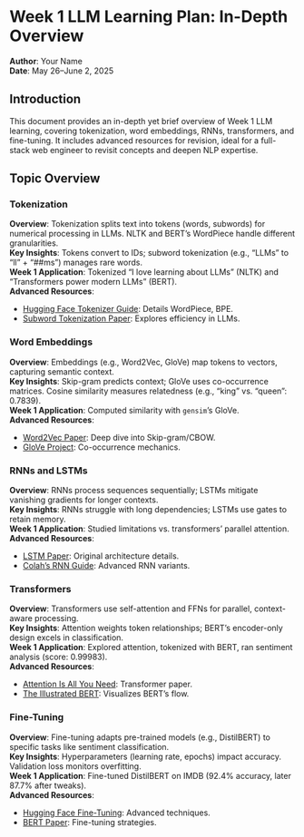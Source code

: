 # Week 1 LLM Learning Plan: In-Depth Overview
**Author**: Your Name  
**Date**: May 26–June 2, 2025  

## Introduction
This document provides an in-depth yet brief overview of Week 1 LLM learning, covering tokenization, word embeddings, RNNs, transformers, and fine-tuning. It includes advanced resources for revision, ideal for a full-stack web engineer to revisit concepts and deepen NLP expertise.

## Topic Overview

### Tokenization
**Overview**: Tokenization splits text into tokens (words, subwords) for numerical processing in LLMs. NLTK and BERT’s WordPiece handle different granularities.  
**Key Insights**: Tokens convert to IDs; subword tokenization (e.g., “LLMs” to “ll” + “##ms”) manages rare words.  
**Week 1 Application**: Tokenized “I love learning about LLMs” (NLTK) and “Transformers power modern LLMs” (BERT).  
**Advanced Resources**:  
- [Hugging Face Tokenizer Guide](https://huggingface.co/docs/transformers/tokenizer_summary): Details WordPiece, BPE.  
- [Subword Tokenization Paper](https://arxiv.org/abs/1907.11692): Explores efficiency in LLMs.

### Word Embeddings
**Overview**: Embeddings (e.g., Word2Vec, GloVe) map tokens to vectors, capturing semantic context.  
**Key Insights**: Skip-gram predicts context; GloVe uses co-occurrence matrices. Cosine similarity measures relatedness (e.g., “king” vs. “queen”: 0.7839).  
**Week 1 Application**: Computed similarity with `gensim`’s GloVe.  
**Advanced Resources**:  
- [Word2Vec Paper](https://arxiv.org/abs/1301.3781): Deep dive into Skip-gram/CBOW.  
- [GloVe Project](https://nlp.stanford.edu/projects/glove): Co-occurrence mechanics.

### RNNs and LSTMs
**Overview**: RNNs process sequences sequentially; LSTMs mitigate vanishing gradients for longer contexts.  
**Key Insights**: RNNs struggle with long dependencies; LSTMs use gates to retain memory.  
**Week 1 Application**: Studied limitations vs. transformers’ parallel attention.  
**Advanced Resources**:  
- [LSTM Paper](https://arxiv.org/abs/1406.1078): Original architecture details.  
- [Colah’s RNN Guide](https://colah.github.io/posts/2015-09-NN-Types-FP): Advanced RNN variants.

### Transformers
**Overview**: Transformers use self-attention and FFNs for parallel, context-aware processing.  
**Key Insights**: Attention weights token relationships; BERT’s encoder-only design excels in classification.  
**Week 1 Application**: Explored attention, tokenized with BERT, ran sentiment analysis (score: 0.99983).  
**Advanced Resources**:  
- [Attention Is All You Need](https://arxiv.org/abs/1706.03762): Transformer paper.  
- [The Illustrated BERT](https://jalammar.github.io/illustrated-bert): Visualizes BERT’s flow.

### Fine-Tuning
**Overview**: Fine-tuning adapts pre-trained models (e.g., DistilBERT) to specific tasks like sentiment classification.  
**Key Insights**: Hyperparameters (learning rate, epochs) impact accuracy. Validation loss monitors overfitting.  
**Week 1 Application**: Fine-tuned DistilBERT on IMDB (92.4% accuracy, later 87.7% after tweaks).  
**Advanced Resources**:  
- [Hugging Face Fine-Tuning](https://huggingface.co/docs/transformers/training): Advanced techniques.  
- [BERT Paper](https://arxiv.org/abs/1810.04805): Fine-tuning strategies.